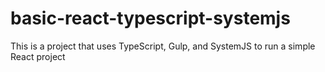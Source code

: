 # basic-react-typescript-systemjs
This is a project that uses TypeScript, Gulp, and SystemJS to run a simple React project

